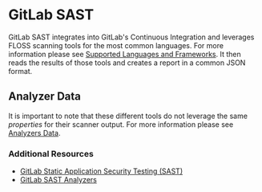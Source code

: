# GitLab SAST

GitLab SAST integrates into GitLab's Continuous Integration and leverages FLOSS scanning tools for the most common languages. For more information please see [Supported Languages and Frameworks](https://docs.gitlab.com/ee/user/application_security/sast/#supported-languages-and-frameworks). It then reads the results of those tools and creates a report in a common JSON format.

## Analyzer Data
It is important to note that these different tools do not leverage the same *properties* for their scanner output. For more information please see [Analyzers Data](https://docs.gitlab.com/ee/user/application_security/sast/analyzers.html#analyzers-data). 

### Additional Resources
* [GitLab Static Application Security Testing (SAST)](https://docs.gitlab.com/ee/user/application_security/sast/)
* [GitLab SAST Analyzers](https://docs.gitlab.com/ee/user/application_security/sast/analyzers.html)
